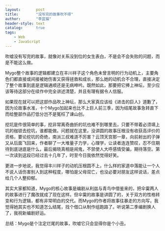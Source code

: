 ```yaml
---
layout:       post
title:        "没写完的故事吹不得"
author:       "李蓝猫"
header-style: text
catalog:      true
tags:
    - Web
    - JavaScript
---
```


吹嘘没有写完的故事，就像对关系没到位的女生表白，不是会不会失败的问题，而是不能这么做。

Mygo整个故事的逻辑都建立在丰川祥子这个角色未曾言明的行为动机上，主要角色们都直接或间接被她伤害又获得拯救和成长，那么她的动机合不合理，直接决定了整个故事到底是逻辑通顺还是无病呻吟。既然如此，那要把它捧上神坛，至少应该等待这部分在续作中完全讲述清楚，并且有理有据令人信服。

如果现在就可以把这部作品吹上神坛，那么大家真应该给《进击的巨人》道歉了，因为论故事水准，十个Mygo加起来也比不上巨人前三季，因为结尾故事急转直下而给整部作品打低分岂不是冤枉了谏山创。

挖坑是件很简单的事，挖非常离奇曲折的坑也难不到哪里去，只要不带着必须填上坑的枷锁去挖坑，谁都能做。问题就在这里，没讲圆的故事压根没有收获高评价的资格，要论挖坑的奇绝，南派三叔难道不厉害？云顶天宫那一章，向前射出的子弹又从后面飞回来，作者聊了一大堆量子力学，心理学，让读者连连赞叹，忍不住期待到底谜底是什么，最后揭晓真相是闹鬼，不禁使人大呼感情受骗，期待落空。第一次读到这段已经过去十几年了，时至今日我依然觉得好笑。

更进一步地说，我觉得丰川祥子的动机压根圆不上，什么样的家道中落能让一个人不说人话伤害别人到这种程度，哪怕是父母双亡，也没必要对朋友这样说话，差点给几个人整抑郁。

其实大家都知道，Mygo的核心故事是编剧从利兹与青鸟中借鉴来的，把伞霙两人的故事进行了魔改就成了现在这样。但伞霙的故事是讲圆了的，关于双方的性格转变和行为逻辑，都有非常明白的交代。而Mygo的作者将故事往暴走的方向写，我觉得她其实也不知道怎么结尾，找个借口从制作组跑路了。听说第二季编剧换人了，我祝新编剧好运。

总结：Mygo是个注定烂尾的故事，吹嘘它只会显得你是个小丑。